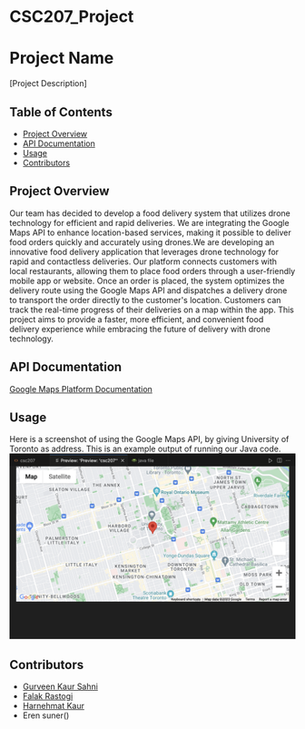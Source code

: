 # CSC207_Project
# Project Name

[Project Description]

## Table of Contents

- [Project Overview](#project-overview)
- [API Documentation](#api-documentation)
- [Usage](#usage)
- [Contributors](#contributors)


## Project Overview

Our team has decided to develop a food delivery system that utilizes drone technology for efficient and rapid deliveries. We are integrating the Google Maps API to enhance location-based services, making it possible to deliver food orders quickly and accurately using drones.We are developing an innovative food delivery application that leverages drone technology for rapid and contactless deliveries. Our platform connects customers with local restaurants, allowing them to place food orders through a user-friendly mobile app or website. Once an order is placed, the system optimizes the delivery route using the Google Maps API and dispatches a delivery drone to transport the order directly to the customer's location. Customers can track the real-time progress of their deliveries on a map within the app. This project aims to provide a faster, more efficient, and convenient food delivery experience while embracing the future of delivery with drone technology.


## API Documentation

[Google Maps Platform Documentation](https://developers.google.com/maps/documentation)


## Usage
Here is a screenshot of using the Google Maps API, by giving University of Toronto as address. This is an example output of running our Java code.
![ALT Text](https://github.com/FalakR/CSC207_Project/blob/main/Screenshot%202023-10-01%20at%2011.39.34%20PM.png?raw=true)


## Contributors

- [Gurveen Kaur Sahni](gurveenkaur)
- [Falak Rastogi](falakr)
- [Harnehmat Kaur](nehmat-kaur)
- Eren suner()

